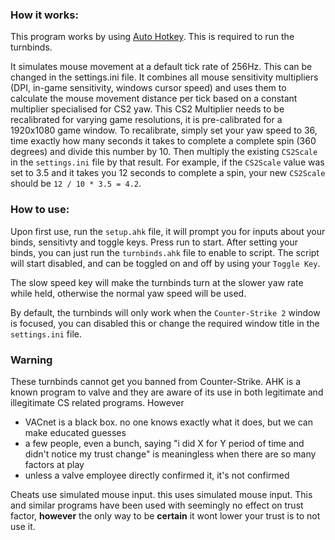 ### How it works:

This program works by using [Auto Hotkey](https://www.autohotkey.com).
This is required to run the turnbinds.

It simulates mouse movement at a default tick rate of 256Hz. This can be changed in the settings.ini file.
It combines all mouse sensitivity multipliers (DPI, in-game sensitivity, windows cursor speed) and uses them to calculate the mouse movement distance per tick based on a constant multiplier specialised for CS2 yaw.
This CS2 Multiplier needs to be recalibrated for varying game resolutions, it is pre-calibrated for a 1920x1080 game window.
To recalibrate, simply set your yaw speed to 36, time exactly how many seconds it takes to complete a complete spin (360 degrees) and divide this number by 10. Then multiply the existing `CS2Scale` in the `settings.ini` file by that result.
For example, if the `CS2Scale` value was set to 3.5 and it takes you 12 seconds to complete a spin, your new `CS2Scale` should be  `12 / 10 * 3.5 = 4.2`.

### How to use:
Upon first use, run the `setup.ahk` file, it will prompt you for inputs about your binds, sensitivty and toggle keys. Press run to start.
After setting your binds, you can just run the `turnbinds.ahk` file to enable to script. The script will start disabled, and can be toggled on and off by using your `Toggle Key`.

The slow speed key will make the turnbinds turn at the slower yaw rate while held, otherwise the normal yaw speed will be used.

By default, the turnbinds will only work when the `Counter-Strike 2` window is focused, you can disabled this or change the required window title in the `settings.ini` file.

### Warning
These turnbinds cannot get you banned from Counter-Strike. AHK is a known program to valve and they are aware of its use in both legitimate and illegitimate CS related programs.
However
- VACnet is a black box. no one knows exactly what it does, but we can make educated guesses
- a few people, even a bunch, saying "i did X for Y period of time and didn't notice my trust change" is meaningless when there are so many factors at play
- unless a valve employee directly confirmed it, it's not confirmed

Cheats use simulated mouse input. this uses simulated mouse input. This and similar programs have been used with seemingly no effect on trust factor, **however** the only way to be **certain** it wont lower your trust is to not use it.

